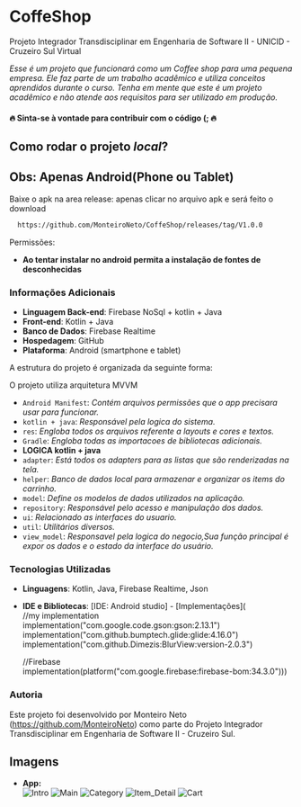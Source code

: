 # CoffeShop

Projeto Integrador Transdisciplinar em Engenharia de Software II - UNICID - Cruzeiro Sul Virtual

_Esse é um projeto que funcionará como um Coffee shop para uma pequena empresa. 
Ele faz parte de um trabalho acadêmico e utiliza conceitos aprendidos durante o curso. 
Tenha em mente que este é um projeto acadêmico e não atende aos requisitos para ser utilizado em produção._

 #### 🔥 Sinta-se à vontade para contribuir com o código (; 🔥

 ## Como rodar o projeto *local*?

## Obs: Apenas Android(Phone ou Tablet)

Baixe o apk na area release:
apenas clicar no arquivo apk e será feito o download
~~~sh
  https://github.com/MonteiroNeto/CoffeShop/releases/tag/V1.0.0
~~~
Permissões:
- **Ao tentar instalar no android permita a instalação de fontes de desconhecidas**


### Informações Adicionais

- **Linguagem Back-end**: Firebase NoSql + kotlin + Java 
- **Front-end**: Kotlin + Java
- **Banco de Dados**: Firebase Realtime
- **Hospedagem**: GitHub
- **Plataforma**: Android (smartphone e tablet)

A estrutura do projeto é organizada da seguinte forma:

O projeto utiliza arquitetura MVVM

- `Android Manifest`: *Contém arquivos permissões que o app precisara usar para funcionar.*
- `kotlin + java`: *Responsável pela logica do sistema.*
- `res`: *Engloba todos os arquivos referente a layouts e cores e textos.*
- `Gradle`: *Engloba todas as importacoes de bibliotecas adicionais.*  
- **LOGICA kotlin + java**
- `adapter`: *Está todos os adapters para as listas que são renderizadas na tela.*
- `helper`: *Banco de dados local para armazenar e organizar os items do carrinho.*
- `model`: *Define os modelos de dados utilizados na aplicação.*
- `repository`: *Responsável pelo acesso e manipulação dos dados.*
- `ui`: *Relacionado as interfaces do usuario.*
- `util`: *Utilitários diversos.*
- `view_model`: *Responsavel pela logica do negocio,Sua função principal é expor os dados e o estado da interface do usuário.*

### Tecnologias Utilizadas

- **Linguagens**: Kotlin, Java, Firebase Realtime, Json
- **IDE e Bibliotecas**: [IDE: Android studio] - [Implementações](  
   //my implementation  
    implementation("com.google.code.gson:gson:2.13.1")
    implementation("com.github.bumptech.glide:glide:4.16.0")
    implementation("com.github.Dimezis:BlurView:version-2.0.3")
  
    //Firebase  
    implementation(platform("com.google.firebase:firebase-bom:34.3.0"))) 


### Autoria

Este projeto foi desenvolvido por Monteiro Neto (<https://github.com/MonteiroNeto>) como parte do Projeto Integrador Transdisciplinar em Engenharia de Software II - Cruzeiro Sul.

## Imagens

- **App:**  
  ![Intro](https://github.com/MonteiroNeto/CoffeShop/blob/main/Coffee%20Shop%20screenshot/01-intro.png)
  ![Main](https://github.com/MonteiroNeto/CoffeShop/blob/main/Coffee%20Shop%20screenshot/02-main.png)
  ![Category](https://github.com/MonteiroNeto/CoffeShop/blob/main/Coffee%20Shop%20screenshot/03-category.png)
  ![Item_Detail](https://github.com/MonteiroNeto/CoffeShop/blob/main/Coffee%20Shop%20screenshot/04-item_detail.png)
  ![Cart](https://github.com/MonteiroNeto/CoffeShop/blob/main/Coffee%20Shop%20screenshot/05-cart.png)   


